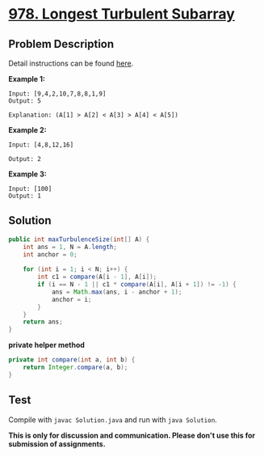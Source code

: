 # [978. Longest Turbulent Subarray][title]

## Problem Description

Detail instructions can be found [here][title].

**Example 1:**

```
Input: [9,4,2,10,7,8,8,1,9]
Output: 5

Explanation: (A[1] > A[2] < A[3] > A[4] < A[5])
```

**Example 2:**

```
Input: [4,8,12,16]

Output: 2
```

**Example 3:**

```
Input: [100]
Output: 1
```

## Solution

```java
public int maxTurbulenceSize(int[] A) {
    int ans = 1, N = A.length;
    int anchor = 0;
    
    for (int i = 1; i < N; i++) {
        int c1 = compare(A[i - 1], A[i]);
        if (i == N - 1 || c1 * compare(A[i], A[i + 1]) != -1) {
            ans = Math.max(ans, i - anchor + 1);
            anchor = i;
        }
    }
    return ans;
}
```

**private helper method**

```java
private int compare(int a, int b) {
    return Integer.compare(a, b);
}
```

## Test

Compile with `javac Solution.java` and run with `java Solution`.

**This is only for discussion and communication. Please don't use this for submission of assignments.**

[title]: https://leetcode.com/problems/longest-turbulent-subarray/